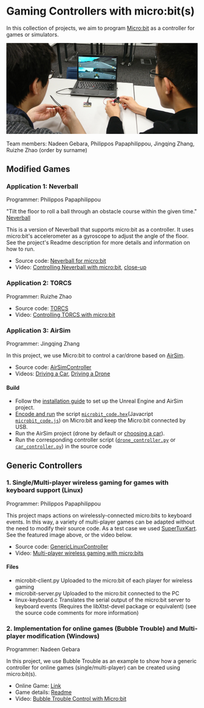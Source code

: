 # Gaming Controllers with micro:bit(s)

In this collection of projects, we aim to program [Micro:bit](http://microbit.org) as a controller for games or simulators.

![2 gamers playing SuperTuxKart with wireless micro:bits](https://github.com/JingqingZ/MicrobitController/blob/master/featured-image.jpg)

Team members: Nadeen Gebara, Philippos Papaphilippou, Jingqing Zhang, Ruizhe Zhao (order by surname)

## Modified Games

### Application 1: Neverball

Programmer: Philippos Papaphilippou

"Tilt the floor to roll a ball through an obstacle course within the given time." [Neverball](https://neverball.org/)

This is a version of Neverball that supports micro:bit as a controller. It uses micro:bit's accelerometer as a gyroscope to adjust the angle of the floor. See the project's Readme description for more details and information on how to run.

* Source code: [Neverball for micro:bit](https://github.com/pphilippos/Neverball-for-micro-bit)
* Video: [Controlling Neverball with micro:bit](https://www.youtube.com/watch?v=hTfFDC1JrFI), [close-up](https://www.youtube.com/watch?v=nzTZKqwdBv8)

### Application 2: TORCS

Programmer: Ruizhe Zhao

* Source code: [TORCS](TORCS/)
* Video: [Controlling TORCS with micro:bit](https://www.youtube.com/watch?v=RPB93Nunz84)

### Application 3: AirSim

Programmer: Jingqing Zhang

In this project, we use Micro:bit to control a car/drone based on [AirSim](https://github.com/Microsoft/AirSim).

* Source code: [AirSimController](AirSimController/)
* Videos: [Driving a Car](https://youtu.be/zstsjKxvT5Q), [Driving a Drone](https://youtu.be/9aTPj4cjNWE)

#### Build
* Follow the [installation guide](https://github.com/Microsoft/AirSim) to set up the Unreal Engine and AirSim project.
* [Encode and run](https://www.microbit.co.uk/device/usb) the script [`microbit_code.hex`](AirSimController/microbit_code.hex)(Javacript [`microbit_code.js`](AirSimController/microbit_code.js)) on Micro:bit and keep the Micro:bit connected by USB.
* Run the AirSim project (drone by default or [choosing a car](https://github.com/Microsoft/AirSim/blob/master/docs/using_car.md)).
* Run the corresponding controller script ([`drone_controller.py`](AirSimController/drone_controller.py) or [`car_controller.py`](AirSimController/car_controller.py)) in the source code

## Generic Controllers

### 1. Single/Multi-player wireless gaming for games with keyboard support (Linux)

Programmer: Philippos Papaphilippou

This project maps actions on wirelessly-connected micro:bits to keyboard events. In this way, a variety of multi-player games can be adapted without the need to modify their source code. As a test case we used [SuperTuxKart](https://supertuxkart.net/Main_Page). See the featured image above, or the video below.

* Source code: [GenericLinuxController](https://github.com/pphilippos/Wireless-Gaming-with-micro-bits)
* Video: [Multi-player wireless gaming with micro:bits](https://www.youtube.com/watch?v=YR-1VejseQA)

#### Files 
* microbit-client.py Uploaded to the micro:bit of each player for wireless gaming
* microbit-server.py Uploaded to the micro:bit connected to the PC
* linux-keyboard.c Translates the serial output of the micro:bit server to keyboard events (Requires the libXtst-devel package or equivalent)
(see the source code comments for more information)
  
### 2. Implementation for online games (Bubble Trouble) and Multi-player modification (Windows)
Programmer: Nadeen Gebara

In this project, we use Bubble Trouble as an example to show how a generic controller for online games (single/multi-player) can be created using micro:bit(s).

* Online Game: [Link](https://www.miniclip.com/games/bubble-trouble/en/#t-sd)
* Game details: [Readme](https://github.com/JingqingZ/MicrobitController/blob/master/Bubble_Trouble/Readme.txt)
* Video: [Bubble Trouble Control with Micro:bit](https://www.youtube.com/watch?v=IXL3BHeTE38)



